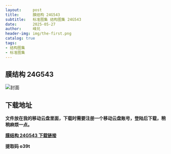 ```yaml
---
layout:     post
title:      膜结构 24G543
subtitle:   标准图集 结构图集 24G543
date:       2025-05-27
author:     峰兄
header-img: img/the-first.png
catalog: true
tags:
- 结构图集
- 标准图集
---
```

## 膜结构 24G543
![封面](https://pic1.imgdb.cn/item/68365cc958cb8da5c812e007.jpg)


## 下载地址 ##
**文件放在我的移动云盘里面，下载时需要注册一个移动云盘账号，登陆后下载，稍稍麻烦一点。**  
  
[**膜结构 24G543 下载链接**](https://caiyun.139.com/w/i/2nc6ocrjYeYec)


**提取码 o39t**

